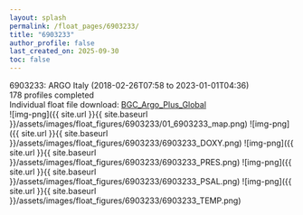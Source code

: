 ```yaml
---
layout: splash
permalink: /float_pages/6903233/
title: "6903233"
author_profile: false
last_created_on: 2025-09-30
toc: false
---
```

 
6903233: ARGO Italy (2018-02-26T07:58 to 2023-01-01T04:36)\
178 profiles completed\
Individual float file download: [BGC_Argo_Plus_Global](https://ftp.soest.hawaii.edu/bgc_argo_plus/Individual_Floats/outliers_removed/6903233_Sprof_processed.nc)\
![img-png]({{ site.url }}{{ site.baseurl }}/assets/images/float_figures/6903233/01_6903233_map.png)
![img-png]({{ site.url }}{{ site.baseurl }}/assets/images/float_figures/6903233/6903233_DOXY.png)
![img-png]({{ site.url }}{{ site.baseurl }}/assets/images/float_figures/6903233/6903233_PRES.png)
![img-png]({{ site.url }}{{ site.baseurl }}/assets/images/float_figures/6903233/6903233_PSAL.png)
![img-png]({{ site.url }}{{ site.baseurl }}/assets/images/float_figures/6903233/6903233_TEMP.png)
